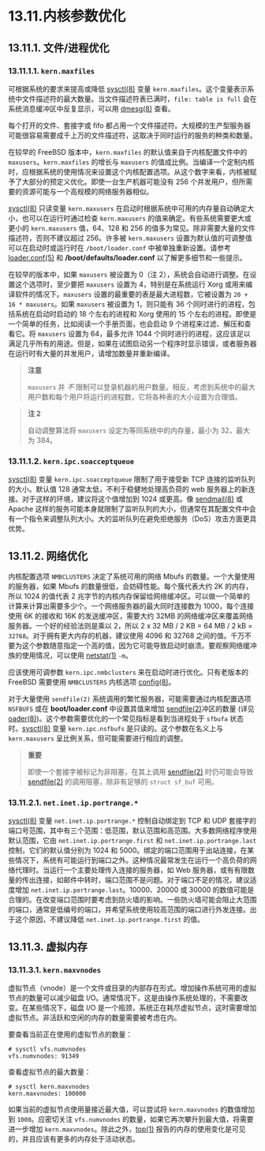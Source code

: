 # 13.11.内核参数优化

## 13.11.1. 文件/进程优化

### 13.11.1.1. `kern.maxfiles`

可根据系统的要求来提高或降低 [sysctl(8)](https://www.freebsd.org/cgi/man.cgi?query=sysctl&sektion=8&format=html) 变量 `kern.maxfiles`。这个变量表示系统中文件描述符的最大数量。当文件描述符表已满时，`file: table is full` 会在系统消息缓冲区中反复显示，可以用 [dmesg(8)](https://www.freebsd.org/cgi/man.cgi?query=dmesg&sektion=8&format=html) 查看。

每个打开的文件、套接字或 fifo 都占用一个文件描述符。大规模的生产型服务器可能很容易需要成千上万的文件描述符，这取决于同时运行的服务的种类和数量。

在较早的 FreeBSD 版本中，`kern.maxfiles` 的默认值来自于内核配置文件中的 `maxusers`。`kern.maxfiles` 的增长与 `maxusers` 的值成比例。当编译一个定制内核时，应根据系统的使用情况来设置这个内核配置选项。从这个数字来看，内核被赋予了大部分的预定义优化。即使一台生产机器可能没有 256 个并发用户，但所需要的资源可能与一个高规模的网络服务器相似。

[sysctl(8)](https://www.freebsd.org/cgi/man.cgi?query=sysctl&sektion=8&format=html) 只读变量 `kern.maxusers` 在启动时根据系统中可用的内存量自动确定大小，也可以在运行时通过检查 `kern.maxusers` 的值来确定。有些系统需要更大或更小的 `kern.maxusers` 值，64、128 和 256 的值多为常见。除非需要大量的文件描述符，否则不建议超过 256。许多被 `kern.maxusers` 设置为默认值的可调整值可以在启动时或运行时在 `/boot/loader.conf` 中被单独重新设置。请参考 [loader.conf(5)](https://www.freebsd.org/cgi/man.cgi?query=loader.conf&sektion=5&format=html) 和 **/boot/defaults/loader.conf** 以了解更多细节和一些提示。

在较早的版本中，如果 `maxusers` 被设置为 0（注 2），系统会自动进行调整。在设置这个选项时，至少要把 `maxusers` 设置为 4，特别是在系统运行 Xorg 或用来编译软件的情况下。`maxusers` 设置的最重要的表是最大进程数，它被设置为 `20 + 16 * maxusers`。如果 `maxusers` 被设置为 1，则只能有 36 个同时进行的进程，包括系统在启动时启动的 18 个左右的进程和 Xorg 使用的 15 个左右的进程。即使是一个简单的任务，比如阅读一个手册页面，也会启动 9 个进程来过滤、解压和查看它。将 `maxusers` 设置为 64，最多允许 1044 个同时进行的进程，这应该足以满足几乎所有的用途。但是，如果在试图启动另一个程序时显示错误，或者服务器在运行时有大量的并发用户，请增加数量并重新编译。

> **注意**
>
> `maxusers` 并 _不_ 限制可以登录机器的用户数量。相反，考虑到系统中的最大用户数和每个用户将运行的进程数，它将各种表的大小设置为合理值。

> **注 2**
>
> 自动调整算法将 `maxusers` 设定为等同系统中的内存量，最小为 32，最大为 384。

### 13.11.1.2. `kern.ipc.soacceptqueue`

[sysctl(8)](https://www.freebsd.org/cgi/man.cgi?query=sysctl&sektion=8&format=html) 变量 `kern.ipc.soacceptqueue` 限制了用于接受新 TCP 连接的监听队列的大小。默认值 128 通常太低，不利于稳健地处理高负荷的 web 服务器上的新连接。对于这样的环境，建议将这个值增加到 1024 或更高。像 [sendmail(8)](https://www.freebsd.org/cgi/man.cgi?query=sendmail&sektion=8&format=html) 或 Apache 这样的服务可能本身就限制了监听队列的大小，但通常在其配置文件中会有一个指令来调整队列大小。大的监听队列在避免拒绝服务（DoS）攻击方面更具优势。

## 13.11.2. 网络优化

内核配置选项 `NMBCLUSTERS` 决定了系统可用的网络 Mbufs 的数量。一个大量使用的服务器，如果 Mbufs 的数量很低，会妨碍性能。每个簇代表大约 2K 的内存，所以 1024 的值代表 2 兆字节的内核内存保留给网络缓冲区。可以做一个简单的计算来计算出需要多少个。一个网络服务器的最大同时连接数为 1000，每个连接使用 6K 的接收和 16K 的发送缓冲区，需要大约 32MB 的网络缓冲区来覆盖网络服务器。一个好的经验法则是乘以 2，所以 2 x 32 MB / 2 KB = 64 MB / 2 kB = `32768`。对于拥有更大内存的机器，建议使用 4096 和 32768 之间的值。千万不要为这个参数随意指定一个高的值，因为它可能导致启动时崩溃。要观察网络缓冲族的使用情况，可以使用 [netstat(1)](https://www.freebsd.org/cgi/man.cgi?query=netstat&sektion=1&format=html) `-m`。

应该使用可调参数 `kern.ipc.nmbclusters` 来在启动时进行优化。只有老版本的 FreeBSD 需要使用 `NMBCLUSTERS` 内核选项 [config(8)](https://www.freebsd.org/cgi/man.cgi?query=config&sektion=8&format=html)。

对于大量使用 `sendfile(2)` 系统调用的繁忙服务器，可能需要通过内核配置选项 `NSFBUFS` 或在 **boot/loader.conf** 中设置其值来增加 [sendfile(2)](https://www.freebsd.org/cgi/man.cgi?query=sendfile&sektion=2&format=html)冲区的数量 (详见 [oader(8)](https://www.freebsd.org/cgi/man.cgi?query=loader&sektion=8&format=html))。这个参数需要优化的一个常见指标是看到当进程处于 `sfbufa` 状态时。[sysctl(8)](https://www.freebsd.org/cgi/man.cgi?query=sysctl&sektion=8&format=html) 变量 `kern.ipc.nsfbufs` 是只读的。这个参数在名义上与 `kern.maxusers` 呈比例关系，但可能需要进行相应的调整。

> **重要**
>
> 即使一个套接字被标记为非阻塞，在其上调用 [sendfile(2)](https://www.freebsd.org/cgi/man.cgi?query=sendfile&sektion=2&format=html) 时仍可能会导致 [sendfile(2)](https://www.freebsd.org/cgi/man.cgi?query=sendfile&sektion=2&format=html) 的调用阻塞，除非有足够的 `struct sf_buf` 可用。

### 13.11.2.1. `net.inet.ip.portrange.*`

[sysctl(8)](https://www.freebsd.org/cgi/man.cgi?query=sysctl&sektion=8&format=html) 变量 `net.inet.ip.portrange.*` 控制自动绑定到 TCP 和 UDP 套接字的端口号范围，其中有三个范围：低范围，默认范围和高范围。大多数网络程序使用默认范围，它由 `net.inet.ip.portrange.first` 和 `net.inet.ip.portrange.last` 控制，它们的默认值分别为 1024 和 5000。绑定的端口范围用于出站连接，在某些情况下，系统有可能运行到端口之外。这种情况最常发生在运行一个高负荷的网络代理时。当运行一个主要处理传入连接的服务器，如 Web 服务器，或有有限数量的传出连接，如邮件中转时，端口范围不是问题。对于端口不足的情况，建议适度增加 `net.inet.ip.portrange.last`。10000、20000 或 30000 的数值可能是合理的。在改变端口范围时要考虑到防火墙的影响。一些防火墙可能会阻止大范围的端口，通常是低编号的端口，并希望系统使用较高范围的端口进行外发连接。出于这个原因，不建议降低 `net.inet.ip.portrange.first` 的值。

## 13.11.3. 虚拟内存

### 13.11.3.1. `kern.maxvnodes`

虚拟节点（vnode）是一个文件或目录的内部存在形式。增加操作系统可用的虚拟节点的数量可以减少磁盘 I/O。通常情况下，这是由操作系统处理的，不需要改变。在某些情况下，磁盘 I/O 是一个瓶颈，系统正在耗尽虚拟节点，这时需要增加虚拟节点。非活跃和空闲的内存的数量需要被考虑在内。

要查看当前正在使用的虚拟节点的数量：

```
# sysctl vfs.numvnodes
vfs.numvnodes: 91349
```

查看虚拟节点的最大数量：

```
# sysctl kern.maxvnodes
kern.maxvnodes: 100000
```

如果当前的虚拟节点使用量接近最大值，可以尝试将 `kern.maxvnodes` 的数值增加到 `1000`。应密切关注 `vfs.numvnodes` 的数量，如果它再次攀升到最大值，将需要进一步增加 `kern.maxvnodes`。除此之外，[top(1)](https://www.freebsd.org/cgi/man.cgi?query=top&sektion=1&format=html) 报告的内存的使用变化是可见的，并且应该有更多的内存处于活动状态。